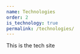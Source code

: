 ```yaml
---
name: Technologies
order: 2
is_technology: true
permalink: /technologies/
---
```


This is the tech site